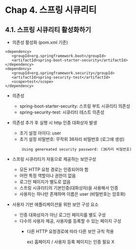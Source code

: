 # Chap 4. 스프링 시큐리티
## 4.1. 스프링 시큐리티 활성화하기
 * 의존성 활성화 (pom.xml 기준)
 ```
 <dependency>
	<groupId>org.springframework.boot</groupId>
	<artifactId>spring-boot-starter-security</artifactId>
 </dependency>
 <dependency>
	<groupId>org.springframework.security</groupId>
	<artifactId>spring-security-test</artifactId>
	<scope>test</scope>
 </dependency>
 ```
 * 의존성
   * spring-boot-starter-security: 스프링 부트 시큐리티 의존성
   * spring-security-test: 시큐리티 테스트 의존성
 
 * 의존성 추가 후 실행 시 http 인증 대화상자 발생
   * 초기 설정 아이디: user
   * 초기 설정 비밀번호: 무작위 36자리 비밀번호 (로그에 생성)
     ```
      Using genereated security password: (36자리 비밀번호)
     ```
 * 스프링 시큐리티가 자동으로 제공하는 보안구성
   * 모든 HTTP 요청 경로는 인증되어야 함
   * 어떤 특정 역할이나 권한이 없음
   * 로그인 페이지가 별도로 없음
   * 스프링 시큐리티의 기본인증(대화상자)을 사용해서 인증
   * 사용자는 하나만 존재하며 이름은 user (비밀번호는 암호화)
 
 * 사용자 기반 애플리케이션을 위한 보안 구성 요소
   * 인증 대화상자가 아닌 로그인 페이지를 별도 구성
   * 다수의 사용자 제공, 사용자를 등록할 수 있는 페이지 구성
     * 다른 HTTP 요청경로에 따라 다른 보안 규칙 적용
        
       ex) 홈페이지 / 사용자 등록 페이지는 인증 필요 X